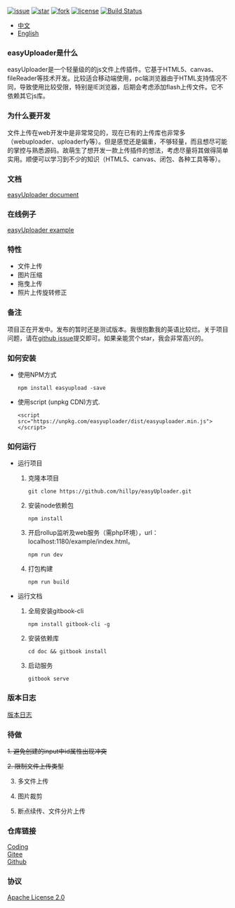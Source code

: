 [![issue](https://img.shields.io/github/issues/hillpy/easyUploader.svg)](https://github.com/hillpy/easyUploader/issues)
[![star](https://img.shields.io/github/stars/hillpy/easyUploader.svg)](https://github.com/hillpy/easyUploader)
[![fork](https://img.shields.io/github/forks/hillpy/easyUploader.svg)](https://github.com/hillpy/easyUploader)
[![license](https://img.shields.io/github/license/hillpy/easyUploader.svg)](https://github.com/hillpy/easyUploader/blob/master/LICENSE)
[![Build Status](https://www.travis-ci.com/hillpy/easyUploader.svg?branch=master)](https://www.travis-ci.com/hillpy/easyUploader)

* [中文](./README.zh-CN.md)
* [English](./README.md)

### easyUploader是什么

easyUploader是一个轻量级的的js文件上传插件。它基于HTML5、canvas、fileReader等技术开发。比较适合移动端使用，pc端浏览器由于HTML支持情况不同，导致使用比较受限，特别是IE浏览器，后期会考虑添加flash上传文件。它不依赖其它js库。

### 为什么要开发

文件上传在web开发中是非常常见的，现在已有的上传库也非常多（webuploader、uploaderfy等）。但是感觉还是偏重，不够轻量，而且想尽可能的掌控与熟悉源码。故萌生了想开发一款上传插件的想法，考虑尽量将其做得简单实用。顺便可以学习到不少的知识（HTML5、canvas、闭包、各种工具等等）。

### 文档

[easyUploader document](https://hillpy.github.io/easyUploader/)

### 在线例子

[easyUploader example](http://test.hillpy.com/easyuploader/index.html)

### 特性

* 文件上传
* 图片压缩
* 拖曳上传
* 照片上传旋转修正

### 备注

项目正在开发中。发布的暂时还是测试版本。我很抱歉我的英语比较烂。关于项目问题，请在[github issue](https://github.com/hillpy/easyUploader/issues "github issue")提交即可。如果亲能赏个star，我会非常高兴的。

### 如何安装

* 使用NPM方式

    ```
    npm install easyupload -save
    ```

* 使用script (unpkg CDN)方式.

    ```
    <script src="https://unpkg.com/easyuploader/dist/easyuploader.min.js"></script>
    ```

### 如何运行

* 运行项目

    1. 克隆本项目

        ```
        git clone https://github.com/hillpy/easyUploader.git
        ```

    2. 安装node依赖包

        ```
        npm install
        ```

    3. 开启rollup监听及web服务（需php环境），url：localhost:1180/example/index.html。

        ```
        npm run dev
        ```

    4. 打包构建

        ```
        npm run build
        ```

* 运行文档

    1. 全局安装gitbook-cli

        ```
        npm install gitbook-cli -g
        ```

    2. 安装依赖库

        ```
        cd doc && gitbook install
        ```

    3. 启动服务

        ```
        gitbook serve
        ```

### 版本日志

[版本日志](https://github.com/hillpy/easyUploader/releases)

### 待做

~~1. 避免创建的input中id属性出现冲突~~

~~2. 限制文件上传类型~~

3. 多文件上传

4. 图片裁剪

5. 断点续传、文件分片上传

### 仓库链接

[Coding](https://coding.net/u/shinn_lancelot/p/easyUploader/git "easyUploader")<br>
[Gitee](https://gitee.com/hillpy/easyUploader "easyUploader")<br>
[Github](https://github.com/hillpy/easyUploader "easyUploader")<br>

### 协议

[Apache License 2.0](https://github.com/hillpy/easyUploader/blob/master/LICENSE "Apache License 2.0")<br>